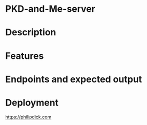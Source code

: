 # PKD-and-Me-server

# Description

# Features

# Endpoints and expected output

# Deployment 


https://philipdick.com